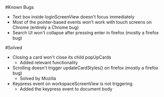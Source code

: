 #Known Bugs
* Text box inside loginScreenView doesn't focus immediately
* Most of the pointer-based events won't work with touch screens on Chrome (entirely a Chrome bug)
* Search UI won't collapse after pressing enter in firefox (mostly a firefox bug)

#Solved
* Closing a card won't close its child popUpCards
    - Added relevant functionality
* Scrolling doesn't trigger updateCardStyles() on firefox (mostly a firefox bug)
    - Solved by Mozilla
* Keypress event on workspaceScreenView is not triggering
    - Added the keypress event to document body
